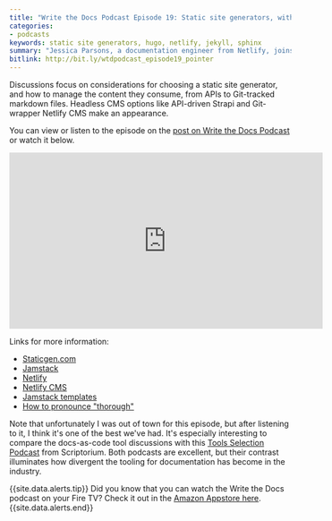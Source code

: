 ```yaml
---
title: "Write the Docs Podcast Episode 19: Static site generators, with Jessica Parsons"
categories:
- podcasts
keywords: static site generators, hugo, netlify, jekyll, sphinx
summary: "Jessica Parsons, a documentation engineer from Netlify, joins us for Episode 19 of the WTD Podcast. Jess recently conducted a Static Site Generator workshop at the Australian Write the Docs conference at Melbourne. In this episode, Jess illuminates the world of static site generators, comparing and contrasting Hugo, Jekyll, Sphinx, Gatsby, and others."
bitlink: http://bit.ly/wtdpodcast_episode19_pointer
---
```


Discussions focus on considerations for choosing a static site generator, and how to manage the content they consume, from APIs to Git-tracked markdown files. Headless CMS options like API-driven Strapi and Git-wrapper Netlify CMS make an appearance.

You can view or listen to the episode on the <a href="http://bit.ly/wtdpodcast19">post on Write the Docs Podcast</a> or watch it below.

<iframe width="560" height="315" src="https://www.youtube.com/embed/ClujZ80mqxE" frameborder="0" allow="accelerometer; autoplay; encrypted-media; gyroscope; picture-in-picture" allowfullscreen></iframe>

Links for more information:

* [Staticgen.com](https://www.staticgen.com/)
* [Jamstack](https://jamstack.org/)
* [Netlify](https://www.netlify.com/)
* [Netlify CMS](https://www.netlifycms.org/)
* [Jamstack templates](https://templates.netlify.com/)
* [How to pronounce "thorough"](https://dictionary.cambridge.org/us/pronunciation/english/thorough)

Note that unfortunately I was out of town for this episode, but after listening to it, I think it's one of the best we've had. It's especially interesting to compare the docs-as-code tool discussions with this [Tools Selection Podcast](https://www.scriptorium.com/2019/01/tools-selection-podcast/) from Scriptorium. Both podcasts are excellent, but their contrast illuminates how divergent the tooling for documentation has become in the industry.

{{site.data.alerts.tip}} Did you know that you can watch the Write the Docs podcast on your Fire TV? Check it out in the <a href="https://www.amazon.com/Id-Rather-Be-Writing-Podcast/dp/B06Y23TNC4/ref=sr_1_1">Amazon Appstore here</a>.{{site.data.alerts.end}}
